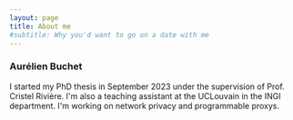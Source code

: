 ```yaml
---
layout: page
title: About me
#subtitle: Why you'd want to go on a date with me
---
```


### Aurélien Buchet

I started my PhD thesis in September 2023 under the supervision of Prof. Cristel Rivière. I'm also a teaching assistant at the UCLouvain in the INGI department. I'm working on network privacy and programmable proxys.
